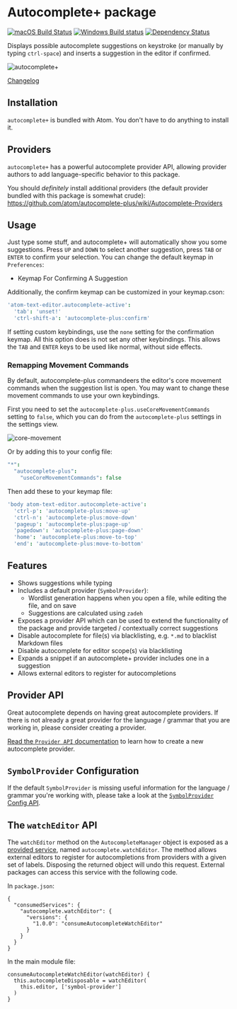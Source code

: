 # Autocomplete+ package

[![macOS Build Status](https://travis-ci.org/atom/autocomplete-plus.svg?branch=master)](https://travis-ci.org/atom/autocomplete-plus) [![Windows Build status](https://ci.appveyor.com/api/projects/status/9bpokrud2apgqsq0/branch/master?svg=true)](https://ci.appveyor.com/project/Atom/autocomplete-plus/branch/master) [![Dependency Status](https://david-dm.org/atom/autocomplete-plus.svg)](https://david-dm.org/atom/autocomplete-plus)

Displays possible autocomplete suggestions on keystroke (or manually by typing `ctrl-space`) and inserts a suggestion in the editor if confirmed.

![autocomplete+](https://cloud.githubusercontent.com/assets/744740/7656861/9fb8bcc4-faea-11e4-9814-9dca218ded93.png)

[Changelog](https://github.com/atom/autocomplete-plus/releases)

## Installation

`autocomplete+` is bundled with Atom. You don't have to do anything to install it.

## Providers

`autocomplete+` has a powerful autocomplete provider API, allowing provider authors to add language-specific behavior to this package.

You should _definitely_ install additional providers (the default provider bundled with this package is somewhat crude): https://github.com/atom/autocomplete-plus/wiki/Autocomplete-Providers

## Usage

Just type some stuff, and autocomplete+ will automatically show you some suggestions.
Press `UP` and `DOWN` to select another suggestion, press `TAB` or `ENTER` to confirm your selection. You can change the default keymap in `Preferences`:

- Keymap For Confirming A Suggestion

Additionally, the confirm keymap can be customized in your keymap.cson:

```coffeescript
'atom-text-editor.autocomplete-active':
  'tab': 'unset!'
  'ctrl-shift-a': 'autocomplete-plus:confirm'
```

If setting custom keybindings, use the `none` setting for the confirmation keymap. All this option does is not set any other keybindings. This allows the `TAB` and `ENTER` keys to be used like normal, without side effects.

### Remapping Movement Commands

By default, autocomplete-plus commandeers the editor's core movement commands when the suggestion list is open. You may want to change these movement commands to use your own keybindings.

First you need to set the `autocomplete-plus.useCoreMovementCommands` setting to `false`, which you can do from the `autocomplete-plus` settings in the settings view.

![core-movement](https://cloud.githubusercontent.com/assets/69169/8839134/72a9c7e6-3087-11e5-9d1f-8d3d15961327.jpg)

Or by adding this to your config file:

```coffee
"*":
  "autocomplete-plus":
    "useCoreMovementCommands": false
```

Then add these to your keymap file:

```coffeescript
'body atom-text-editor.autocomplete-active':
  'ctrl-p': 'autocomplete-plus:move-up'
  'ctrl-n': 'autocomplete-plus:move-down'
  'pageup': 'autocomplete-plus:page-up'
  'pagedown': 'autocomplete-plus:page-down'
  'home': 'autocomplete-plus:move-to-top'
  'end': 'autocomplete-plus:move-to-bottom'
```

## Features

- Shows suggestions while typing
- Includes a default provider (`SymbolProvider`):
  - Wordlist generation happens when you open a file, while editing the file, and on save
  - Suggestions are calculated using `zadeh`
- Exposes a provider API which can be used to extend the functionality of the package and provide targeted / contextually correct suggestions
- Disable autocomplete for file(s) via blacklisting, e.g. `*.md` to blacklist Markdown files
- Disable autocomplete for editor scope(s) via blacklisting
- Expands a snippet if an autocomplete+ provider includes one in a suggestion
- Allows external editors to register for autocompletions

## Provider API

Great autocomplete depends on having great autocomplete providers. If there is not already a great provider for the language / grammar that you are working in, please consider creating a provider.

[Read the `Provider API` documentation](https://github.com/atom/autocomplete-plus/wiki/Provider-API) to learn how to create a new autocomplete provider.

## `SymbolProvider` Configuration

If the default `SymbolProvider` is missing useful information for the language / grammar you're working with, please take a look at the [`SymbolProvider` Config API](https://github.com/atom/autocomplete-plus/wiki/SymbolProvider-Config-API).

## The `watchEditor` API

The `watchEditor` method on the `AutocompleteManager` object is exposed as a [provided service](http://flight-manual.atom.io/behind-atom/sections/interacting-with-other-packages-via-services/), named `autocomplete.watchEditor`. The method allows external editors to register for autocompletions from providers with a given set of labels. Disposing the returned object will undo this request. External packages can access this service with the following code.

In `package.json`:

```
{
  "consumedServices": {
    "autocomplete.watchEditor": {
      "versions": {
        "1.0.0": "consumeAutocompleteWatchEditor"
      }
    }
  }
}
```

In the main module file:

```
consumeAutocompleteWatchEditor(watchEditor) {
  this.autocompleteDisposable = watchEditor(
    this.editor, ['symbol-provider']
  )
}
```

